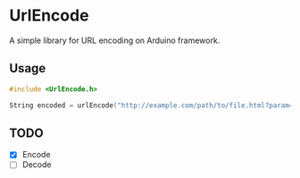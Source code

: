 # UrlEncode

A simple library for URL encoding on Arduino framework.

## Usage

```cpp
#include <UrlEncode.h>

String encoded = urlEncode("http://example.com/path/to/file.html?param=value&param2=value2");
```

## TODO

- [X] Encode
- [ ] Decode
